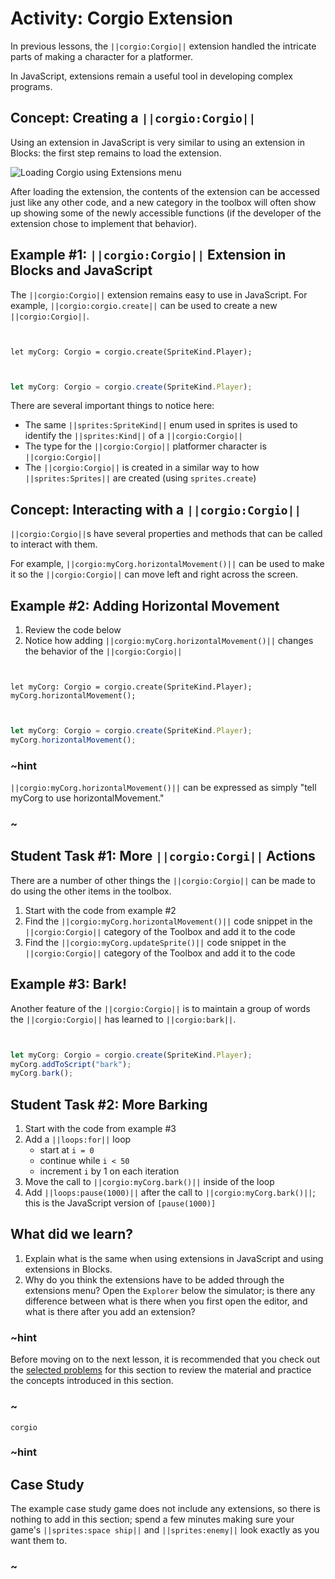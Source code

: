 # Activity: Corgio Extension

In previous lessons, the ``||corgio:Corgio||`` extension handled the intricate
parts of making a character for a platformer.

In JavaScript, extensions remain a useful tool in developing complex programs.

## Concept: Creating a ``||corgio:Corgio||``

Using an extension in JavaScript is very similar to using an extension in Blocks:
the first step remains to load the extension.

![Loading Corgio using Extensions menu](/static/courses/csintro3/structure/loading-extension.gif)

After loading the extension, the contents of the extension can be accessed just
like any other code, and a new category in the toolbox will often show up showing
some of the newly accessible functions (if the developer of the extension chose
to implement that behavior).

## Example #1: ``||corgio:Corgio||`` Extension in Blocks and JavaScript

The ``||corgio:Corgio||`` extension remains easy to use in JavaScript.
For example, ``||corgio:corgio.create||`` can be used to create a new ``||corgio:Corgio||``.

```blocks


let myCorg: Corgio = corgio.create(SpriteKind.Player);
```

```typescript


let myCorg: Corgio = corgio.create(SpriteKind.Player);
```

There are several important things to notice here:

* The same ``||sprites:SpriteKind||`` enum used in sprites is used to identify
the ``||sprites:Kind||`` of a ``||corgio:Corgio||``
* The type for the ``||corgio:Corgio||`` platformer character is ``||corgio:Corgio||``
* The ``||corgio:Corgio||`` is created in a similar way to how ``||sprites:Sprites||``
are created (using ``sprites.create``)

## Concept: Interacting with a ``||corgio:Corgio||``

``||corgio:Corgio||``s have several properties and methods that can be
called to interact with them.

For example, ``||corgio:myCorg.horizontalMovement()||`` can be used to make
it so the ``||corgio:Corgio||`` can move left and right across the screen.

## Example #2: Adding Horizontal Movement

1. Review the code below
2. Notice how adding ``||corgio:myCorg.horizontalMovement()||`` changes the
behavior of the ``||corgio:Corgio||``

```blocks


let myCorg: Corgio = corgio.create(SpriteKind.Player);
myCorg.horizontalMovement();
```

```typescript


let myCorg: Corgio = corgio.create(SpriteKind.Player);
myCorg.horizontalMovement();
```

### ~hint

``||corgio:myCorg.horizontalMovement()||`` can be expressed as simply
"tell myCorg to use horizontalMovement."

### ~

## Student Task #1: More ``||corgio:Corgi||`` Actions

There are a number of other things the ``||corgio:Corgio||`` can be made
to do using the other items in the toolbox.

1. Start with the code from example #2
2. Find the ``||corgio:myCorg.horizontalMovement()||`` code snippet in the
``||corgio:Corgio||`` category of the Toolbox and add it to the code
3. Find the ``||corgio:myCorg.updateSprite()||`` code snippet in the
``||corgio:Corgio||`` category of the Toolbox and add it to the code

## Example #3: Bark!

Another feature of the ``||corgio:Corgio||`` is to maintain a group of words
the ``||corgio:Corgio||`` has learned to ``||corgio:bark||``. 

```typescript


let myCorg: Corgio = corgio.create(SpriteKind.Player);
myCorg.addToScript("bark");
myCorg.bark();
```

## Student Task #2: More Barking

1. Start with the code from example #3
2. Add a ``||loops:for||`` loop
    * start at ``i = 0``
    * continue while ``i < 50``
    * increment ``i`` by 1 on each iteration
3. Move the call to ``||corgio:myCorg.bark()||`` inside of the loop
4. Add ``||loops:pause(1000)||`` after the call to ``||corgio:myCorg.bark()||``;
this is the JavaScript version of ``[pause(1000)]``

## What did we learn?

1. Explain what is the same when using extensions in JavaScript and using extensions in Blocks.
2. Why do you think the extensions have to be added through the extensions menu?
Open the ``Explorer`` below the simulator; is there any difference between what
is there when you first open the editor, and what is there after you add an extension?

### ~hint

Before moving on to the next lesson, it is recommended that you check out the
[selected problems](/courses/csintro3/structure/extensions-problems) for this section
to review the material and practice the concepts introduced in this section.

### ~

```package
corgio
```

### ~hint

## Case Study

The example case study game does not include any extensions, so there is nothing to
add in this section; spend a few minutes making sure your game's ``||sprites:space ship||``
and ``||sprites:enemy||`` look exactly as you want them to.

### ~